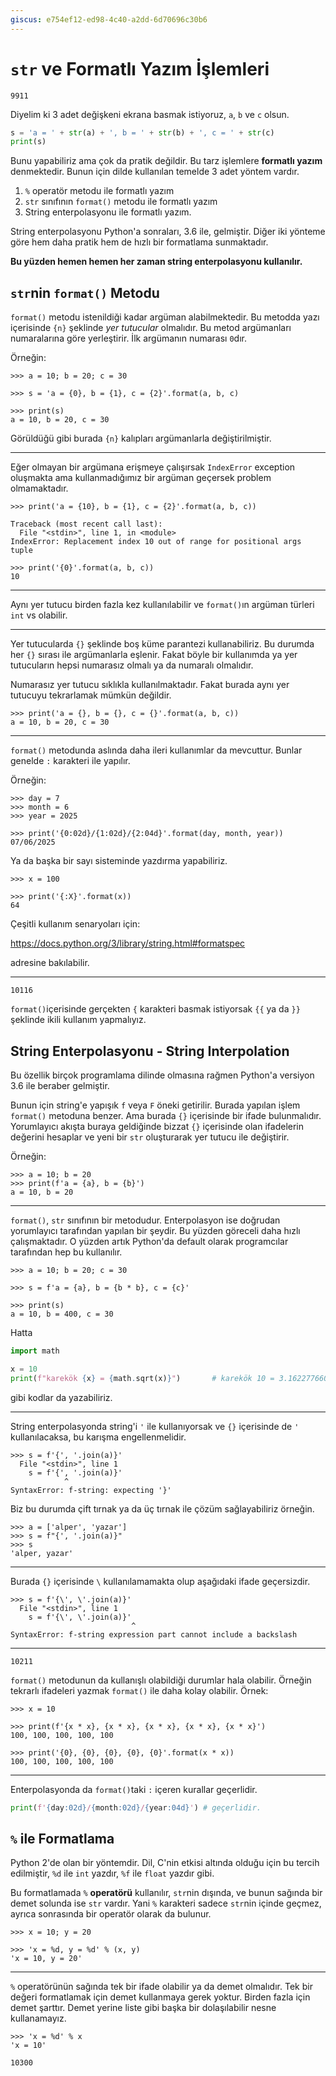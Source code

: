 ```yaml
---
giscus: e754ef12-ed98-4c40-a2dd-6d70696c30b6
---
```


# `str` ve Formatlı Yazım İşlemleri

`9911`

Diyelim ki 3 adet değişkeni ekrana basmak istiyoruz, `a`, `b` ve `c` olsun.

```python
s = 'a = ' + str(a) + ', b = ' + str(b) + ', c = ' + str(c)
print(s)
```

Bunu yapabiliriz ama çok da pratik değildir. Bu tarz işlemlere
**formatlı yazım** denmektedir. Bunun için dilde kullanılan temelde 3 adet
yöntem vardır.

1. `%` operatör metodu ile formatlı yazım
2. `str` sınıfının `format()` metodu ile formatlı yazım
3. String enterpolasyonu ile formatlı yazım.

String enterpolasyonu Python'a sonraları, 3.6 ile, gelmiştir. Diğer iki yönteme
göre hem daha pratik hem de hızlı bir formatlama sunmaktadır.

**Bu yüzden hemen hemen her zaman string enterpolasyonu kullanılır.**

## `str`nin `format()` Metodu

`format()` metodu istenildiği kadar argüman alabilmektedir. Bu metodda yazı
içerisinde `{n}` şeklinde *yer tutucular* olmalıdır. Bu metod argümanları
numaralarına göre yerleştirir. İlk argümanın numarası `0`dır.

Örneğin:

```text
>>> a = 10; b = 20; c = 30

>>> s = 'a = {0}, b = {1}, c = {2}'.format(a, b, c)

>>> print(s)
a = 10, b = 20, c = 30
```

Görüldüğü gibi burada `{n}` kalıpları argümanlarla değiştirilmiştir.

---

Eğer olmayan bir argümana erişmeye çalışırsak `IndexError` exception oluşmakta
ama kullanmadığımız bir argüman geçersek problem olmamaktadır.

```text
>>> print('a = {10}, b = {1}, c = {2}'.format(a, b, c))

Traceback (most recent call last):
  File "<stdin>", line 1, in <module>
IndexError: Replacement index 10 out of range for positional args tuple

>>> print('{0}'.format(a, b, c))
10
```

---

Aynı yer tutucu birden fazla kez kullanılabilir ve `format()`ın argüman türleri
`int` vs olabilir.

---

Yer tutucularda `{}` şeklinde boş küme parantezi kullanabiliriz. Bu durumda
her `{}` sırası ile argümanlarla eşlenir. Fakat böyle bir kullanımda ya
yer tutucuların hepsi numarasız olmalı ya da numaralı olmalıdır.

Numarasız yer tutucu sıklıkla kullanılmaktadır. Fakat burada aynı yer tutucuyu
tekrarlamak mümkün değildir.

```text
>>> print('a = {}, b = {}, c = {}'.format(a, b, c))
a = 10, b = 20, c = 30
```

---

`format()` metodunda aslında daha ileri kullanımlar da mevcuttur. Bunlar
genelde `:` karakteri ile yapılır.

Örneğin:

```text
>>> day = 7
>>> month = 6
>>> year = 2025

>>> print('{0:02d}/{1:02d}/{2:04d}'.format(day, month, year))
07/06/2025
```

Ya da başka bir sayı sisteminde yazdırma yapabiliriz.

```text
>>> x = 100

>>> print('{:X}'.format(x))
64
```

Çeşitli kullanım senaryoları için:

<https://docs.python.org/3/library/string.html#formatspec>

adresine bakılabilir.

---

`10116`

`format()`içerisinde gerçekten `{` karakteri basmak istiyorsak `{{` ya da `}}`
şeklinde ikili kullanım yapmalıyız.

## String Enterpolasyonu - String Interpolation

Bu özellik birçok programlama dilinde olmasına rağmen Python'a versiyon 3.6 ile
beraber gelmiştir.

Bunun için string'e yapışık `f` veya `F` öneki getirilir. Burada yapılan işlem
`format()` metoduna benzer. Ama burada `{}` içerisinde bir ifade bulunmalıdır.
Yorumlayıcı akışta buraya geldiğinde bizzat `{}` içerisinde olan ifadelerin
değerini hesaplar ve yeni bir `str` oluşturarak yer tutucu ile değiştirir.

Örneğin:

```text
>>> a = 10; b = 20
>>> print(f'a = {a}, b = {b}')
a = 10, b = 20
```

---

`format()`, `str` sınıfının bir metodudur. Enterpolasyon ise doğrudan
yorumlayıcı tarafından yapılan bir şeydir. Bu yüzden göreceli daha hızlı
çalışmaktadır. O yüzden artık Python'da default olarak programcılar tarafından
hep bu kullanılır.

```text
>>> a = 10; b = 20; c = 30

>>> s = f'a = {a}, b = {b * b}, c = {c}'

>>> print(s)
a = 10, b = 400, c = 30
```

Hatta

```python
import math

x = 10
print(f"karekök {x} = {math.sqrt(x)}")       # karekök 10 = 3.1622776601683795
```

gibi kodlar da yazabiliriz.

---

String enterpolasyonda string'i `'` ile kullanıyorsak ve `{}` içerisinde de `'`
kullanılacaksa, bu karışma engellenmelidir.

```text
>>> s = f'{', '.join(a)}'
  File "<stdin>", line 1
    s = f'{', '.join(a)}'
            ^
SyntaxError: f-string: expecting '}'
```

Biz bu durumda çift tırnak ya da üç tırnak ile çözüm sağlayabiliriz örneğin.

```text
>>> a = ['alper', 'yazar']
>>> s = f"{', '.join(a)}"
>>> s
'alper, yazar'
```

---

Burada `{}` içerisinde `\` kullanılamamakta olup aşağıdaki ifade geçersizdir.

```text
>>> s = f'{\', \'.join(a)}'
  File "<stdin>", line 1
    s = f'{\', \'.join(a)}'
                           ^
SyntaxError: f-string expression part cannot include a backslash
```

---

`10211`

`format()` metodunun da kullanışlı olabildiği durumlar hala olabilir. Örneğin
tekrarlı ifadeleri yazmak `format()` ile daha kolay olabilir. Örnek:

```text
>>> x = 10

>>> print(f'{x * x}, {x * x}, {x * x}, {x * x}, {x * x}')
100, 100, 100, 100, 100

>>> print('{0}, {0}, {0}, {0}, {0}'.format(x * x))
100, 100, 100, 100, 100
```

---

Enterpolasyonda da `format()`taki `:` içeren kurallar geçerlidir.

```python
print(f'{day:02d}/{month:02d}/{year:04d}') # geçerlidir.
```

## `%` ile Formatlama

Python 2'de olan bir yöntemdir. Dil, C'nin etkisi altında olduğu için bu tercih
edilmiştir, `%d` ile `int` yazdır, `%f` ile `float` yazdır gibi.

Bu formatlamada `%` **operatörü** kullanılır, `str`nin dışında, ve bunun sağında
bir demet solunda ise `str` vardır. Yani `%` karakteri sadece `str`nin içinde
geçmez, ayrıca sonrasında bir operatör olarak da bulunur.

```text
>>> x = 10; y = 20

>>> 'x = %d, y = %d' % (x, y)
'x = 10, y = 20'
```

---

`%` operatörünün sağında tek bir ifade olabilir ya da demet olmalıdır. Tek bir
değeri formatlamak için demet kullanmaya gerek yoktur. Birden fazla için demet
şarttır. Demet yerine liste gibi başka bir dolaşılabilir nesne kullanamayız.

```text
>>> 'x = %d' % x
'x = 10'
```

`10300`

